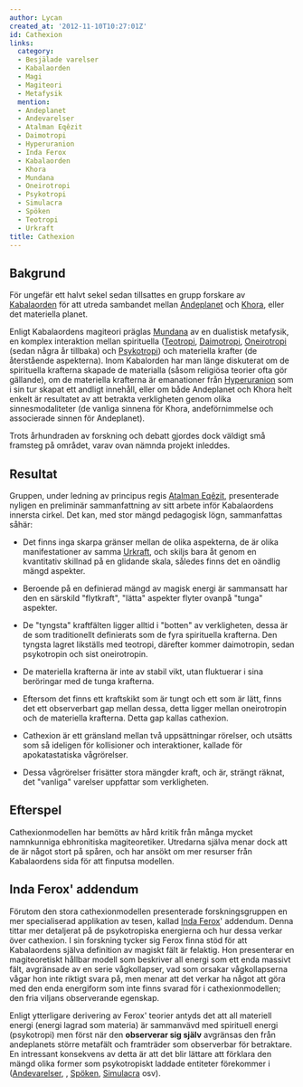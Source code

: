 ```yaml
---
author: Lycan
created_at: '2012-11-10T10:27:01Z'
id: Cathexion
links:
  category:
  - Besjälade varelser
  - Kabalaorden
  - Magi
  - Magiteori
  - Metafysik
  mention:
  - Andeplanet
  - Andevarelser
  - Atalman Eqêzit
  - Daimotropi
  - Hyperuranion
  - Inda Ferox
  - Kabalaorden
  - Khora
  - Mundana
  - Oneirotropi
  - Psykotropi
  - Simulacra
  - Spöken
  - Teotropi
  - Urkraft
title: Cathexion
---
```


Bakgrund
--------

För ungefär ett halvt sekel sedan tillsattes en grupp forskare av [Kabalaorden] för att utreda
sambandet mellan [Andeplanet] och [Khora], eller det materiella planet.

Enligt Kabalaordens magiteori präglas [Mundana] av en dualistisk metafysik, en komplex interaktion
mellan spirituella ([Teotropi], [Daimotropi], [Oneirotropi] (sedan några år tillbaka) och
[Psykotropi]) och materiella krafter (de återstående aspekterna). Inom Kabalorden har man länge
diskuterat om de spirituella krafterna skapade de materialla (såsom religiösa teorier ofta gör
gällande), om de materiella krafterna är emanationer från [Hyperuranion] som i sin tur skapat ett
andligt innehåll, eller om både Andeplanet och Khora helt enkelt är resultatet av att betrakta
verkligheten genom olika sinnesmodaliteter (de vanliga sinnena för Khora, andeförnimmelse och
associerade sinnen för Andeplanet).

Trots århundraden av forskning och debatt gjordes dock väldigt små framsteg på området, varav ovan
nämnda projekt inleddes.

Resultat
--------

Gruppen, under ledning av principus regis [Atalman Eqêzit], presenterade nyligen en preliminär
sammanfattning av sitt arbete inför Kabalaordens innersta cirkel. Det kan, med stor mängd pedagogisk
lögn, sammanfattas såhär:

-   Det finns inga skarpa gränser mellan de olika aspekterna, de är olika manifestationer av samma
    [Urkraft], och skiljs bara åt genom en kvantitativ skillnad på en glidande skala, således finns
    det en oändlig mängd aspekter.

-   Beroende på en definierad mängd av magisk energi är sammansatt har den en särskild "flytkraft",
    "lätta" aspekter flyter ovanpå "tunga" aspekter.

-   De "tyngsta" kraftfälten ligger alltid i "botten" av verkligheten, dessa är de som traditionellt
    definierats som de fyra spirituella krafterna. Den tyngsta lagret likställs med teotropi,
    därefter kommer daimotropin, sedan psykotropin och sist oneirotropin.

-   De materiella krafterna är inte av stabil vikt, utan fluktuerar i sina beröringar med de tunga
    krafterna.

-   Eftersom det finns ett kraftskikt som är tungt och ett som är lätt, finns det ett observerbart
    gap mellan dessa, detta ligger mellan oneirotropin och de materiella krafterna. Detta gap kallas
    cathexion.

-   Cathexion är ett gränsland mellan två uppsättningar rörelser, och utsätts som så ideligen för
    kollisioner och interaktioner, kallade för apokatastatiska vågrörelser.

-   Dessa vågrörelser frisätter stora mängder kraft, och är, strängt räknat, det "vanliga" varelser
    uppfattar som verkligheten.

Efterspel
---------

Cathexionmodellen har bemötts av hård kritik från många mycket namnkunniga ebhronitiska
magiteoretiker. Utredarna själva menar dock att de är något stort på spåren, och har ansökt om mer
resurser från Kabalaordens sida för att finputsa modellen.

Inda Ferox' addendum
--------------------

Förutom den stora cathexionmodellen presenterade forskningsgruppen en mer specialiserad applikation
av tesen, kallad [Inda Ferox]' addendum. Denna tittar mer detaljerat på de psykotropiska energierna
och hur dessa verkar över cathexion. I sin forskning tycker sig Ferox finna stöd för att
Kabalaordens själva definition av magiskt fält är felaktig. Hon presenterar en magiteoretiskt
hållbar modell som beskriver all energi som ett enda massivt fält, avgränsade av en serie
vågkollapser, vad som orsakar vågkollapserna vågar hon inte riktigt svara på, men menar att det
verkar ha något att göra med den enda energiform som inte finns svarad för i cathexionmodellen; den
fria viljans observerande egenskap.

Enligt ytterligare derivering av Ferox' teorier antyds det att all materiell energi (energi lagrad
som materia) är sammanvävd med spirituell energi (psykotropi) men först när den **observerar sig
själv** avgränsas den från andeplanets större metafält och framträder som observerbar för
betraktare. En intressant konsekvens av detta är att det blir lättare att förklara den mängd olika
former som psykotropiskt laddade entiteter förekommer i ([Andevarelser], , [Spöken], [Simulacra]
osv).

  [Kabalaorden]: Kabalaorden
  [Andeplanet]: Andeplanet
  [Khora]: Khora
  [Mundana]: Mundana
  [Teotropi]: Teotropi
  [Daimotropi]: Daimotropi
  [Oneirotropi]: Oneirotropi
  [Psykotropi]: Psykotropi
  [Hyperuranion]: Hyperuranion
  [Atalman Eqêzit]: Atalman_Eqêzit
  [Urkraft]: Urkraft
  [Inda Ferox]: Inda_Ferox
  [Andevarelser]: Andevarelser
  [Spöken]: Spöken
  [Simulacra]: Simulacra